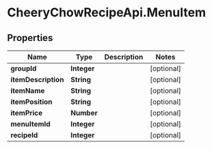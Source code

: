 # CheeryChowRecipeApi.MenuItem

## Properties
Name | Type | Description | Notes
------------ | ------------- | ------------- | -------------
**groupId** | **Integer** |  | [optional] 
**itemDescription** | **String** |  | [optional] 
**itemName** | **String** |  | [optional] 
**itemPosition** | **String** |  | [optional] 
**itemPrice** | **Number** |  | [optional] 
**menuItemId** | **Integer** |  | [optional] 
**recipeId** | **Integer** |  | [optional] 



